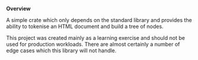 **Overview**

A simple crate which only depends on the standard library and provides the ability to tokenise an HTML document and build a tree of nodes.

This project was created mainly as a learning exercise and should not be used for production workloads. There are almost certainly a number of edge cases which this library will not handle.
